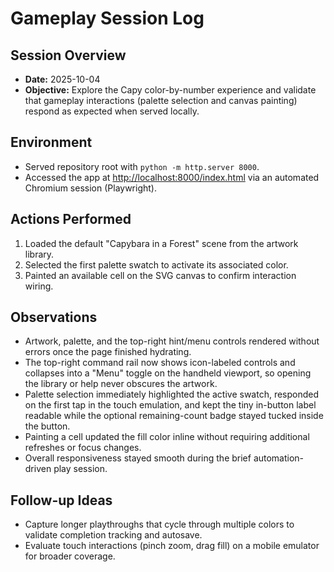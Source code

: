 # Gameplay Session Log

## Session Overview
- **Date:** 2025-10-04
- **Objective:** Explore the Capy color-by-number experience and validate that gameplay interactions (palette selection and canvas painting) respond as expected when served locally.

## Environment
- Served repository root with `python -m http.server 8000`.
- Accessed the app at <http://localhost:8000/index.html> via an automated Chromium session (Playwright).

## Actions Performed
1. Loaded the default "Capybara in a Forest" scene from the artwork library.
2. Selected the first palette swatch to activate its associated color.
3. Painted an available cell on the SVG canvas to confirm interaction wiring.

## Observations
- Artwork, palette, and the top-right hint/menu controls rendered without errors once the page finished hydrating.
- The top-right command rail now shows icon-labeled controls and collapses into a "Menu" toggle on the handheld viewport, so opening the library or help never obscures the artwork.
- Palette selection immediately highlighted the active swatch, responded on the first tap in the touch emulation, and kept the tiny in-button label readable while the optional remaining-count badge stayed tucked inside the button.
- Painting a cell updated the fill color inline without requiring additional refreshes or focus changes.
- Overall responsiveness stayed smooth during the brief automation-driven play session.

## Follow-up Ideas
- Capture longer playthroughs that cycle through multiple colors to validate completion tracking and autosave.
- Evaluate touch interactions (pinch zoom, drag fill) on a mobile emulator for broader coverage.
